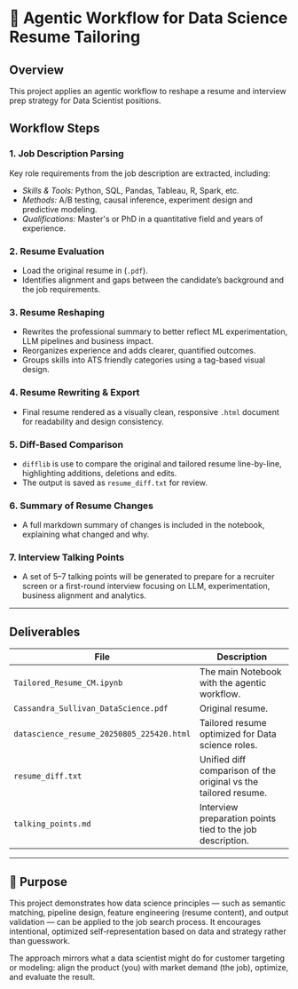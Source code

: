 # 📄 Agentic Workflow for Data Science Resume Tailoring

## Overview

This project applies an agentic workflow to reshape a resume and interview prep strategy for Data Scientist positions.

## Workflow Steps

### 1. Job Description Parsing
Key role requirements from the job description are extracted, including:

- _Skills & Tools:_ Python, SQL, Pandas, Tableau, R, Spark, etc.
- _Methods:_ A/B testing, causal inference, experiment design and predictive modeling.
- _Qualifications:_ Master's or PhD in a quantitative field and years of experience.

### 2. Resume Evaluation
- Load the original resume in (`.pdf`).
- Identifies alignment and gaps between the candidate’s background and the job requirements.

### 3. Resume Reshaping
- Rewrites the professional summary to better reflect ML experimentation, LLM pipelines and business impact.
- Reorganizes experience and adds clearer, quantified outcomes.
- Groups skills into ATS friendly categories using a tag-based visual design.

### 4. Resume Rewriting & Export
- Final resume rendered as a visually clean, responsive `.html` document for readability and design consistency.

### 5. Diff-Based Comparison
- `difflib` is use to compare the original and tailored resume line-by-line, highlighting additions, deletions and edits.
- The output is saved as `resume_diff.txt` for review.

### 6. Summary of Resume Changes
- A full markdown summary of changes is included in the notebook, explaining what changed and why.

### 7. Interview Talking Points
- A set of 5–7 talking points will be generated to prepare for a recruiter screen or a first-round interview focusing on LLM, experimentation, business alignment and analytics.

---

## Deliverables

| File | Description |
|------|-------------|
| `Tailored_Resume_CM.ipynb` | The main Notebook with the agentic workflow. |
| `Cassandra_Sullivan_DataScience.pdf` | Original resume. |
| `datascience_resume_20250805_225420.html` | Tailored resume optimized for Data science roles. |
| `resume_diff.txt` | Unified diff comparison of the original vs the tailored resume. |
| `talking_points.md` | Interview preparation points tied to the job description. |

---

## 🧠 Purpose

This project demonstrates how data science principles — such as semantic matching, pipeline design, feature engineering (resume content), and output validation — can be applied to the job search process. It encourages intentional, optimized self-representation based on data and strategy rather than guesswork.

The approach mirrors what a data scientist might do for customer targeting or modeling: align the product (you) with market demand (the job), optimize, and evaluate the result.
